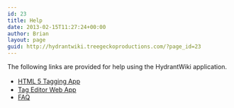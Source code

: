```yaml
---
id: 23
title: Help
date: 2013-02-15T11:27:24+00:00
author: Brian
layout: page
guid: http://hydrantwiki.treegeckoproductions.com/?page_id=23
---
```

The following links are provided for help using the HydrantWiki application.

  * <a style="font-size: 14px; line-height: 1.5;" title="HTML Mobile App Help for iPhone (iOS 6)" href="http://hydrantwiki.treegeckoproductions.com/help/html-mobile-app-help/">HTML 5 Tagging App</a>
  * [Tag Editor Web App](http://hydrantwiki.treegeckoproductions.com/help/tag-editor/ "Tag Editor Help")
  * [FAQ](http://hydrantwiki.treegeckoproductions.com/help/faq/ "FAQ")